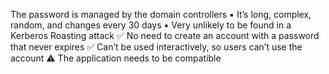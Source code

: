 

The password is managed by the domain controllers 
▪ It’s long, complex, random, and changes every 30 days 
▪ Very unlikely to be found in a Kerberos Roasting attack 
✅ No need to create an account with a password that never expires 
✅ Can’t be used interactively, so users can’t use the account 
⚠️ The application needs to be compatible